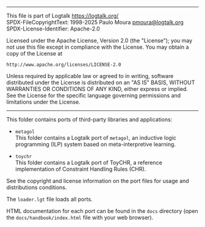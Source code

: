 ________________________________________________________________________

This file is part of Logtalk <https://logtalk.org/>  
SPDX-FileCopyrightText: 1998-2025 Paulo Moura <pmoura@logtalk.org>  
SPDX-License-Identifier: Apache-2.0

Licensed under the Apache License, Version 2.0 (the "License");
you may not use this file except in compliance with the License.
You may obtain a copy of the License at

    http://www.apache.org/licenses/LICENSE-2.0

Unless required by applicable law or agreed to in writing, software
distributed under the License is distributed on an "AS IS" BASIS,
WITHOUT WARRANTIES OR CONDITIONS OF ANY KIND, either express or implied.
See the License for the specific language governing permissions and
limitations under the License.
________________________________________________________________________


This folder contains ports of third-party libraries and applications:

* `metagol`  
	This folder contains a Logtalk port of `metagol`, an inductive
	logic programming (ILP) system based on meta-interpretive learning.

* `toychr`  
	This folder contains a Logtalk port of ToyCHR, a reference
	implementation of Constraint Handling Rules (CHR).

See the copyright and license information on the port files for usage
and distributions conditions.

The `loader.lgt` file loads all ports.

HTML documentation for each port can be found in the `docs` directory
(open the `docs/handbook/index.html` file with your web browser).
